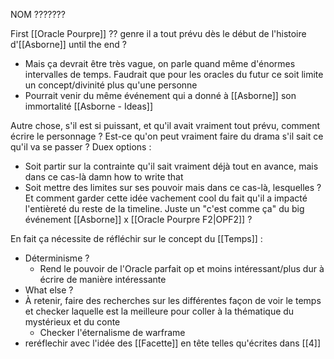NOM ???????

First [[Oracle Pourpre]] ?? genre il a tout prévu dès le début de l'histoire d'[[Asborne]] until the end ?

-  Mais ça devrait être très vague, on parle quand même d'énormes intervalles de temps. Faudrait que pour les oracles du futur ce soit limite un concept/divinité plus qu'une personne
- Pourrait venir du même événement qui a donné à [[Asborne]] son immortalité [[Asborne - Ideas]]

Autre chose, s'il est si puissant, et qu'il avait vraiment tout prévu, comment écrire le personnage ? Est-ce qu'on peut vraiment faire du drama s'il sait ce qu'il va se passer ? Duex options :
- Soit partir sur la contrainte qu'il sait vraiment déjà tout en avance, mais dans ce cas-là damn how to write that
- Soit mettre des limites sur ses pouvoir mais dans ce cas-là, lesquelles ? Et comment garder cette idée vachement cool du fait qu'il a impacté l'entièreté du reste de la timeline. Juste un "c'est comme ça" du big événement [[Asborne]] x [[Oracle Pourpre F2|OPF2]] ?

En fait ça nécessite de réfléchir sur le concept du [[Temps]] :
- Déterminisme ?
	- Rend le pouvoir de l'Oracle parfait op et moins intéressant/plus dur à écrire de manière intéressante
- What else ?
- À retenir, faire des recherches sur les différentes façon de voir le temps et checker laquelle est la meilleure pour coller à la thématique du mystérieux et du conte 
	- Checker l'éternalisme de warframe
- reréflechir avec l'idée des [[Facette]] en tête telles qu'écrites dans [[4]]